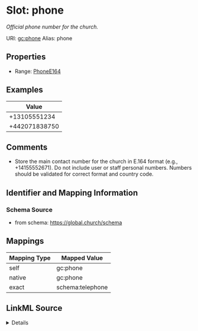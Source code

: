 

# Slot: phone 


_Official phone number for the church._





URI: [gc:phone](https://global.church/schema/phone)
Alias: phone

<!-- no inheritance hierarchy -->







## Properties

* Range: [PhoneE164](PhoneE164.md)





## Examples

| Value |
| --- |
| +13105551234 |
| +442071838750 |

## Comments

* Store the main contact number for the church in E.164 format (e.g., +14155552671).
Do not include user or staff personal numbers.
Numbers should be validated for correct format and country code.


## Identifier and Mapping Information






### Schema Source


* from schema: https://global.church/schema




## Mappings

| Mapping Type | Mapped Value |
| ---  | ---  |
| self | gc:phone |
| native | gc:phone |
| exact | schema:telephone |




## LinkML Source

<details>
```yaml
name: phone
description: Official phone number for the church.
comments:
- 'Store the main contact number for the church in E.164 format (e.g., +14155552671).

  Do not include user or staff personal numbers.

  Numbers should be validated for correct format and country code.

  '
examples:
- value: '+13105551234'
  description: US church phone number.
- value: '+442071838750'
  description: UK church phone number.
in_subset:
- public
- overture
- enrichment
from_schema: https://global.church/schema
exact_mappings:
- schema:telephone
rank: 1000
alias: phone
range: phone_e164

```
</details>